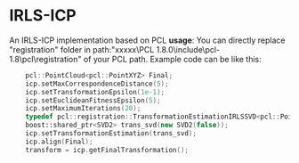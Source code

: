 # IRLS-ICP
An IRLS-ICP implementation based on PCL
**usage**: You can directly replace "registration" folder in path:"xxxxx\PCL 1.8.0\include\pcl-1.8\pcl\registration" of your PCL path. Example code can be like this:

```C++
	pcl::PointCloud<pcl::PointXYZ> Final;
	icp.setMaxCorrespondenceDistance(5);
	icp.setTransformationEpsilon(1e-1);
	icp.setEuclideanFitnessEpsilon(5);
	icp.setMaximumIterations(20);
	typedef pcl::registration::TransformationEstimationIRLSSVD<pcl::PointXYZ, pcl::PointXYZ> SVD2;
	boost::shared_ptr<SVD2> trans_svd(new SVD2(false));
	icp.setTransformationEstimation(trans_svd);
	icp.align(Final);
	transform = icp.getFinalTransformation();
```



